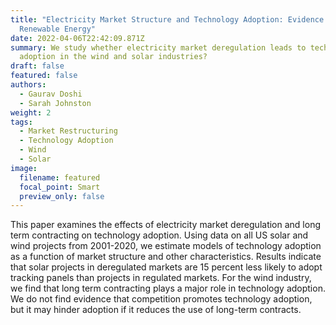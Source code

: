```yaml
---
title: "Electricity Market Structure and Technology Adoption: Evidence from
  Renewable Energy"
date: 2022-04-06T22:42:09.871Z
summary: We study whether electricity market deregulation leads to technology
  adoption in the wind and solar industries?
draft: false
featured: false
authors:
  - Gaurav Doshi
  - Sarah Johnston
weight: 2
tags:
  - Market Restructuring
  - Technology Adoption
  - Wind
  - Solar
image:
  filename: featured
  focal_point: Smart
  preview_only: false
---
```

This paper examines the effects of electricity market deregulation and long term contracting on technology adoption. Using data on all US solar and wind projects from 2001-2020, we estimate models of technology adoption as a function of market structure and other characteristics. Results indicate that solar projects in deregulated markets are 15 percent less likely to adopt tracking panels than projects in regulated markets. For the wind industry, we find that long term contracting plays a major role in technology adoption. We do not find evidence that competition promotes technology adoption, but it may hinder adoption if it reduces the use of long-term contracts.
